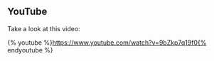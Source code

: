## YouTube

Take a look at this video:

{% youtube %}https://www.youtube.com/watch?v=9bZkp7q19f0{% endyoutube %}
